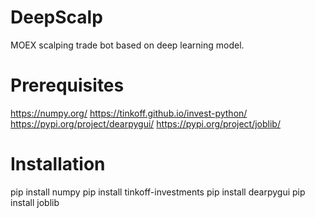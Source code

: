 
# DeepScalp

MOEX scalping trade bot based on deep learning model.

# Prerequisites

https://numpy.org/
https://tinkoff.github.io/invest-python/
https://pypi.org/project/dearpygui/
https://pypi.org/project/joblib/

# Installation

pip install numpy
pip install tinkoff-investments
pip install dearpygui
pip install joblib
